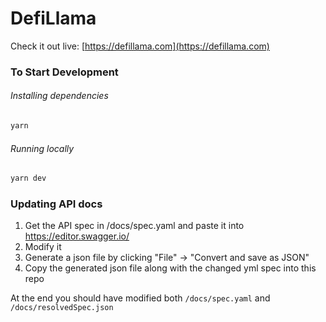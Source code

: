 # DefiLlama

Check it out live: [https://defillama.com](https://defillama.com)

### To Start Development

###### Installing dependencies
```bash
yarn
```

###### Running locally

```bash
yarn dev
```

### Updating API docs
1. Get the API spec in /docs/spec.yaml and paste it into https://editor.swagger.io/
2. Modify it
3. Generate a json file by clicking "File" -> "Convert and save as JSON"
4. Copy the generated json file along with the changed yml spec into this repo

At the end you should have modified both `/docs/spec.yaml` and `/docs/resolvedSpec.json`
